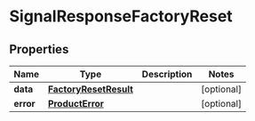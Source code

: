 

# SignalResponseFactoryReset


## Properties

| Name | Type | Description | Notes |
|------------ | ------------- | ------------- | -------------|
|**data** | [**FactoryResetResult**](FactoryResetResult.md) |  |  [optional] |
|**error** | [**ProductError**](ProductError.md) |  |  [optional] |



